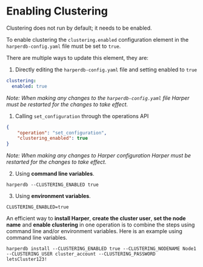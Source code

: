# Enabling Clustering

Clustering does not run by default; it needs to be enabled.

To enable clustering the `clustering.enabled` configuration element in the `harperdb-config.yaml` file must be set to `true`.

There are multiple ways to update this element, they are:

1. Directly editing the `harperdb-config.yaml` file and setting enabled to `true`

```yaml
clustering:
  enabled: true
```

_Note: When making any changes to the `harperdb-config.yaml` file Harper must be restarted for the changes to take effect._

1. Calling `set_configuration` through the operations API

```json
{
	"operation": "set_configuration",
	"clustering_enabled": true
}
```

_Note: When making any changes to Harper configuration Harper must be restarted for the changes to take effect._

2. Using **command line variables**.

```
harperdb --CLUSTERING_ENABLED true
```

3. Using **environment variables**.

```
CLUSTERING_ENABLED=true
```

An efficient way to **install Harper**, **create the cluster user**, **set the node name** and **enable clustering** in one operation is to combine the steps using command line and/or environment variables. Here is an example using command line variables.

```
harperdb install --CLUSTERING_ENABLED true --CLUSTERING_NODENAME Node1 --CLUSTERING_USER cluster_account --CLUSTERING_PASSWORD letsCluster123!
```
